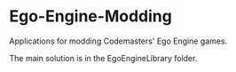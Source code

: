Ego-Engine-Modding
==================

Applications for modding Codemasters' Ego Engine games.

The main solution is in the EgoEngineLibrary folder.
